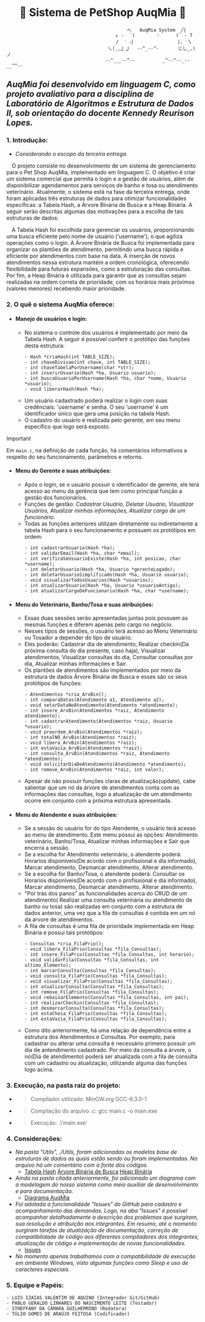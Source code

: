 # <div align="center">🐾 Sistema de PetShop AuqMia 🐾</div>
                                                へ   AuqMia System  ╱|       
                                            ૮ -  ՛)        ♡      (` - 7    
                                            /  ⁻ ៸|                |、⁻〵     
                                         乀(_,ل ل   --^_--^-       じし_,)ノ  
                                        --^___--^--          _^--^--_--__^^--
## *AuqMia foi desenvolvido em linguagem C, como projeto avaliativo para a disciplina de Laboratório de Algoritmos e Estrutura de Dados II, sob orientação do docente Kennedy Reurison Lopes.*
### 1. Introdução:
   - *Considerando o escopo da terceira entrega.*
   <p>&emsp;O projeto consiste no desenvolvimento de um sistema de gerenciamento para o Pet Shop AuqMia, implementado em linguagem C. O objetivo é criar um sistema comercial que permita o login e a gestão de usuários, além de disponibilizar agendamentos para serviços de banho e tosa ou atendimento veterinário. Atualmente, o sistema está na fase da terceira entrega, onde foram aplicadas três estruturas de dados para otimizar funcionalidades específicas: a Tabela Hash, a Árvore Binária de Busca e a Heap Binária. A seguir serão descritas algumas das motivações para a escolha de tais estruturas de dados:</p>
   <p>&emsp;A Tabela Hash foi escolhida para gerenciar os usuários, proporcionando uma busca eficiente pelo nome de usuário ('username'), o que agiliza operações como o login. A Árvore Binária de Busca foi implementada para organizar os plantões de atendimento, permitindo uma busca rápida e eficiente por atendimentos com base na data. A inserção de novos atendimentos nessa estrutura mantém a ordem cronológica, oferecendo flexibilidade para futuras expansões, como a estruturação das consultas. Por fim, a Heap Binária é utilizada para garantir que as consultas sejam realizadas na ordem correta de prioridade, com os horários mais próximos (valores menores) recebendo maior prioridade.</p>

### 2. O quê o sistema AuqMia oferece:
   - #### Manejo de usuários e login:
     - No sistema o controle dos usuários é implementado por meio da Tabela Hash. A seguir é possível conferir o protótipo das funções desta estrutura:
       ```
       - Hash *criaHash(int TABLE_SIZE);
       - int chaveDivisao(int chave, int TABLE_SIZE);
       - int chaveTabelaPorUsername(char *str);
       - int inserirUsuario(Hash *ha, Usuario usuario);
       - int buscaUsuarioPorUsername(Hash *ha, char *nome, Usuario *usuario);
       - void liberarHash(Hash *ha);
       ```
     - Um usuário cadastrado poderá realizar o login com suas credênciais: 'username' e senha. O seu 'username' é um identificador único que gera uma posição na tabela Hash.
     - O cadastro do usuário é realizada pelo gerente, em seu menu específico que logo será exposto. 
> [!IMPORTANT]
> Em `main.c`, na definição de cada função, há comentários informativos a respeito do seu funcionamento, parâmetros e retorno.

  - #### Menu do Gerente e suas atribuições:
      - Após o login, se o usuário possuir o identificador de gerente, ele terá acesso ao menu da gerência que tem como principal função a gestão dos funcionários.
      - Funções de gestão: *Cadastrar Usuário, Deletar Usuário, Visualizar Usuários, Atualizar minhas informações, Atualizar cargo de um funcionário*.
      - Todas as funções anteriores utilizam diretamente ou indiretamente a tabela Hash para o seu funcionamento e possuem os protótipos em ordem:
        ```
        - int cadastrarUsuario(Hash *ha);
        - int validarEmail(Hash *ha, char *email);
        - int verificaSeUsuarioExiste(Hash *ha, int posicao, char *username);
        - int deletarUsuario(Hash *ha, Usuario *gerenteLogado);
        - int deletarUsuarioSimplificado(Hash *ha, Usuario usuario);
        - void visualizarTodosUsuarios(Hash *usuarios);
        - int atualizarUsuario(Hash *ha, Usuario *usuarioAntigo);
        - int atualizarCargoDeFuncionario(Hash *ha, char *username); 
        ```
- #### Menu do Veterinário, Banho/Tosa e suas atribuições:
  - Essas duas sessões serão apresentadas juntas pois possuem as mesmas funções e diferem apenas pelo cargo no negócio.
  - Nesses tipos de sessões, o usuário terá acesso ao Menu Veterinário ou Tosador a depender do tipo de usuário.
  - Eles poderão: Cadastrar dia de atendimento, Realizar checkin(Da próxima consulta do dia presente, caso haja), Visualizar atendimentos, Visualizar consultas do dia, Consultar consultas por dia, Atualizar minhas informações e Sair.
  - Os plantões de atendimentos são implementados por meio da estrutura de dados Árvore Binária de Busca e esses são os seus protótipos de funções:
    ```
    - Atendimentos *cria_ArvBin();
    - int comparaDatas(Atendimento a1, Atendimento a2);
    - void setarDataNoAtendimento(Atendimento *atendimento);
    - int insere_ArvBin(Atendimentos *raiz, Atendimento atendimento);
    - int cadastrarAtendimento(Atendimentos *raiz, Usuario *usuario);
    - void preordem_ArvBin(Atendimentos *raiz);
    - int totalNO_ArvBin(Atendimentos *raiz);
    - void libera_ArvBin(Atendimentos *raiz);
    - int estaVazia_ArvBin(Atendimentos *raiz);
    - int consulta_ArvBin(Atendimentos *raiz, Atendimento *atendimento);
    - void solicitarDiaDeAtendimento(Atendimento *atendimento);
    - int remove_ArvBin(Atendimentos *raiz, int valor);
    ```
  - Apesar de não possuir funções claras de atualização(update), cabe salientar que um nó da árvore de atendimentos conta com as informações das consultas, logo a atualização de um atendimento ocorre em conjunto com a próxima estrutura apresentada. 
- #### Menu do Atendente e suas atribuições:
  - Se a sessão do usuário for do tipo Atendente, o usuário terá acesso ao menu de atendimento. Este menu possui as opções: Atendimento veterinário, Banho/Tosa, Atualizar minhas informações e Sair que encerra a sessão.
  - Se a escolha for Atendimento veterinário, o atendente poderá: Horarios disponíveis(De acordo com o profissional e dia informado), Marcar atendimento, Desmarcar atendimento, Alterar atendimento.
  - Se a escolha for Banho/Tosa, o atendente poderá: Consultar os Horarios disponíveis(De acordo com o profissional e dia informado), Marcar atendimento, Desmarcar atendimento, Alterar atendimento.
  - "Por trás dos panos" as funcionalidades acerca do CRUD de um atendimento( Realizar uma consulta veterinária ou atendimento de banho ou tosa) são realizadas em conjunto com a estrutura de dados anterior, uma vez que a fila de consultas é contida em um nó da árvore de atendimentos.
  - A fila de consultas é uma fila de prioridade implementada em Heap Binária e possui tais protótipos:
     ```
    - Consultas *cria_FilaPrio(); 
    - void libera_FilaPrio(Consultas *fila_Consultas);
    - int insere_FilaPrio(Consultas *fila_Consultas, int horario);      
    - void validarFila(Consultas *fila_Consultas, int ultimo_Elemento); 
    - int marcarConsulta(Consultas *fila_Consultas);
    - void consulta_FilaPrio(Consultas *fila_Consultas);  
    - void visualizar_FilaPrio(Consultas *fila_Consultas); 
    - int atualizarConsulta(Consultas *fila_Consultas);
    - int remove_FilaPrio(Consultas *fila_Consultas);            
    - void rebaixarElemento(Consultas *fila_Consultas, int pai); 
    - int realizarCheckin(Consultas *fila_Consultas);            
    - int desmarcarConsulta(Consultas *fila_Consultas);
    - int estaCheia_FilaPrio(Consultas *fila_Consultas); 
    - int estaVazia_FilaPrio(Consultas *fila_Consultas); 
    ```
  - Como dito anteriormente, há uma relação de dependência entre a estrutura dos Atendimentos e Consultas. Por exemplo, para cadastrar ou alterar uma consulta é necessário primeiro possuir um dia de antendimento cadastrado. Por meio da consulta a árvore, o nó(Dia de atendimento) poderá ser atualizada com a fila de consulta com um cadastro ou atualização, utilizando alguma das funções logo acima.
### 3. Execução, na pasta raiz do projeto:
   - > Compilador utilizado: MinGW.org GCC-6.3.0-1
   - > Compilação do arquivo .c: gcc main.c -o main.exe
   - > Execução: .\\'main.exe'
### 4.  Considerações:
   - *Na pasta "Utils", ./Utils, foram adicionadas os modelos base de estruturas de dados as quais estão sendo ou foram implementadas. No arquivo há um comentário com a fonte dos códigos.*
     - [Tabela Hash](https://github.com/IzaiasValentim/PETSHOP_AuqMia/blob/dev/Utils/Estrutura_Base_Hash/ModeloHash.c)  [Árvore Binária de Busca](https://github.com/IzaiasValentim/PETSHOP_AuqMia/blob/dev/Utils/Estrutura_Base_ArvoreB/Estrutura_Base_ArvoreB.c)  [Heap Binária](https://github.com/IzaiasValentim/PETSHOP_AuqMia/blob/dev/Utils/Estrutura_Base_Heap/Estrutura_Base_Heap.c)
   - *Ainda na pasta citada anteriormente, foi adicionado um diagrama com a modelagem do nosso sistema como meio auxiliar de desenvolvimento e para documentação.*
        - [Diagrama AuqMia](https://github.com/IzaiasValentim/PETSHOP_AuqMia/blob/dev/Utils/Diagrama_Do_Sistema/AUQMIA-DIAGRAMA-BASE.png)
   - *Foi adotada a funcionalidade "Issues" do GitHub para cadastro e acompanhamento das demandas. Logo, na aba "Issues" é possível acompanhar detalhadamente a descrição dos problemas que surgiram, sua resolução e atribuição aos integrantes. Em resumo, até o momento surgiram tarefas de atualização de documentação, correção de compatibilidade de código aos diferentes compiladores dos integrantes, atualização de código e implementação de novas funcionalidades.*
      - [Issues](https://github.com/IzaiasValentim/PETSHOP_AuqMia/issues)
   - *No momento apenas trabalhamos com a compatibilidade de execução em ambiente Windows, visto algumas funções como Sleep e uso de caracteres especiais.*
### 5. Equipe e Papéis:
    - LUIS IZAÍAS VALENTIM DE AQUINO (Integrador Git/GitHub)
    - PABLO GERALDO LINHARES DO NASCIMENTO LEITE (Testador)
    - STHEFFANY DA CÂMARA GUILHERMINO (Redatora)
    - TÚLIO GOMES DE ARAÚJO FEITOSA (Codificador)
   
